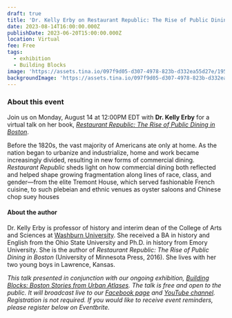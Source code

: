 ```yaml
---
draft: true
title: 'Dr. Kelly Erby on Restaurant Republic: The Rise of Public Dining in Boston'
date: 2023-08-14T16:00:00.000Z
publishDate: 2023-06-20T15:00:00.000Z
location: Virtual
fee: Free
tags:
  - exhibition
  - Building Blocks
image: 'https://assets.tina.io/097f9d05-d307-4978-823b-d332ea55d27e/1955.4568.jpg'
backgroundImage: 'https://assets.tina.io/097f9d05-d307-4978-823b-d332ea55d27e/1955.4568.jpg'
---
```


### About this event

J﻿oin us on Monday, August 14 at 12:00PM EDT with **Dr. Kelly Erby** for a virtual talk on her book, *[Restaurant Republic: The Rise of Public Dining in Boston](https://www.upress.umn.edu/book-division/books/restaurant-republic)*.

Before the 1820s, the vast majority of Americans ate only at home. As the nation began to urbanize and industrialize, home and work became increasingly divided, resulting in new forms of commercial dining. *Restaurant Republic* sheds light on how commercial dining both reflected and helped shape growing fragmentation along lines of race, class, and gender—from the elite Tremont House, which served fashionable French cuisine, to such plebeian and ethnic venues as oyster saloons and Chinese chop suey houses

#### A﻿bout the author

Dr. Kelly Erby is professor of history and interim dean of the College of Arts and Sciences at [Washburn University](https://www.washburn.edu/our-faculty/kelly-erby). She received a BA in history and English from the Ohio State University and Ph.D. in history from Emory University. She is the author of *Restaurant Republic: The Rise of Public Dining in Boston* (University of Minnesota Press, 2016). She lives with her two young boys in Lawrence, Kansas.

*This talk presented in conjunction with our ongoing exhibition, [Building Blocks: Boston Stories from Urban Atlases](https://www.leventhalmap.org/digital-exhibitions/building-blocks/). The talk is free and open to the public. It will broadcast live to our [Facebook page](https://www.facebook.com/bplmaps) and [YouTube channel](https://www.youtube.com/@LeventhalMapEducationCenter). Registration is not required. If you would like to receive event reminders, please register below on Eventbrite.*

<div id="eventbrite-widget-container-666862913927"></div>

<script src="https://www.eventbrite.com/static/widgets/eb_widgets.js"></script>

<script type="text/javascript">
    var exampleCallback = function() {
        console.log('Order complete!');
    };

    window.EBWidgets.createWidget({
        // Required
        widgetType: 'checkout',
        eventId: '666862913927',
        iframeContainerId: 'eventbrite-widget-container-666862913927',

        // Optional
        iframeContainerHeight: 425,  // Widget height in pixels. Defaults to a minimum of 425px if not provided
        onOrderComplete: exampleCallback  // Method called when an order has successfully completed
    });
</script>
